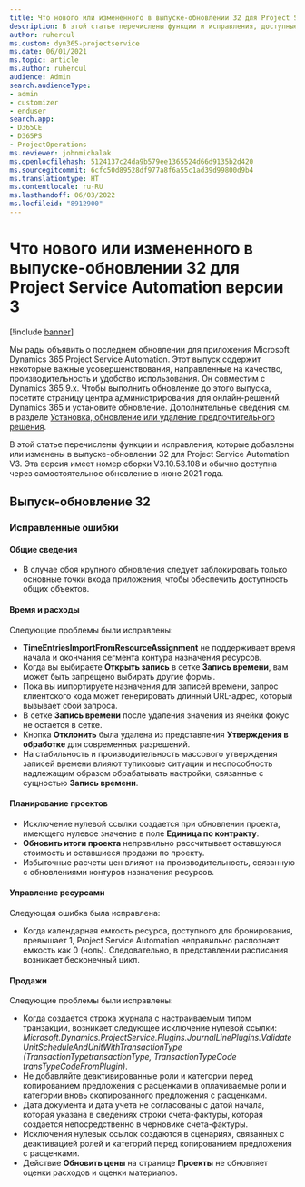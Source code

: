 ```yaml
---
title: Что нового или измененного в выпуске-обновлении 32 для Project Service Automation версии 3
description: В этой статье перечислены функции и исправления, доступные в выпуске-обновлении 32 для Project Service Automation, V3.
author: ruhercul
ms.custom: dyn365-projectservice
ms.date: 06/01/2021
ms.topic: article
ms.author: ruhercul
audience: Admin
search.audienceType:
- admin
- customizer
- enduser
search.app:
- D365CE
- D365PS
- ProjectOperations
ms.reviewer: johnmichalak
ms.openlocfilehash: 5124137c24da9b579ee1365524d66d9135b2d420
ms.sourcegitcommit: 6cfc50d89528df977a8f6a55c1ad39d99800d9b4
ms.translationtype: HT
ms.contentlocale: ru-RU
ms.lasthandoff: 06/03/2022
ms.locfileid: "8912900"
---
```

# <a name="whats-new-or-changed-in-project-service-automation-update-release-32-v3"></a>Что нового или измененного в выпуске-обновлении 32 для Project Service Automation версии 3

[!include [banner](../includes/psa-now-project-operations.md)]

Мы рады объявить о последнем обновлении для приложения Microsoft Dynamics 365 Project Service Automation. Этот выпуск содержит некоторые важные усовершенствования, направленные на качество, производительность и удобство использования. Он совместим с Dynamics 365 9.x. Чтобы выполнить обновление до этого выпуска, посетите страницу центра администрирования для онлайн-решений Dynamics 365 и установите обновление. Дополнительные сведения см. в разделе [Установка, обновление или удаление предпочтительного решения](/power-platform/admin/install-remove-preferred-solution).

В этой статье перечислены функции и исправления, которые добавлены или изменены в выпуске-обновлении 32 для Project Service Automation V3. Эта версия имеет номер сборки V3.10.53.108 и обычно доступна через самостоятельное обновление в июне 2021 года.

## <a name="update-release-32"></a>Выпуск-обновление 32

### <a name="bug-fixes"></a>Исправленные ошибки

#### <a name="general"></a>Общие сведения

- В случае сбоя крупного обновления следует заблокировать только основные точки входа приложения, чтобы обеспечить доступность общих объектов.

#### <a name="time-and-expense"></a>Время и расходы

Следующие проблемы были исправлены:

- **TimeEntriesImportFromResourceAssignment** не поддерживает время начала и окончания сегмента контура назначения ресурсов.
- Когда вы выбираете **Открыть запись** в сетке **Запись времени**, вам может быть запрещено выбирать другие формы.
- Пока вы импортируете назначения для записей времени, запрос клиентского кода может генерировать длинный URL-адрес, который вызывает сбой запроса.
- В сетке **Запись времени** после удаления значения из ячейки фокус не остается в сетке.
- Кнопка **Отклонить** была удалена из представления **Утверждения в обработке** для современных разрешений.
- На стабильность и производительность массового утверждения записей времени влияют тупиковые ситуации и неспособность надлежащим образом обрабатывать настройки, связанные с сущностью **Запись времени**.

#### <a name="project-planning"></a>Планирование проектов

- Исключение нулевой ссылки создается при обновлении проекта, имеющего нулевое значение в поле **Единица по контракту**.
- **Обновить итоги проекта** неправильно рассчитывает оставшуюся стоимость и оставшиеся продажи по проекту.
- Избыточные расчеты цен влияют на производительность, связанную с обновлениями контуров назначения ресурсов.

#### <a name="resource-management"></a>Управление ресурсами

Следующая ошибка была исправлена:

- Когда календарная емкость ресурса, доступного для бронирования, превышает 1, Project Service Automation неправильно распознает емкость как 0 (ноль). Следовательно, в представлении расписания возникает бесконечный цикл.

#### <a name="sales"></a>Продажи

Следующие проблемы были исправлены:

- Когда создается строка журнала с настраиваемым типом транзакции, возникает следующее исключение нулевой ссылки: *Microsoft.Dynamics.ProjectService.Plugins.JournalLinePlugins.ValidateUnitScheduleAndUnitWithTransactionType (TransactionTypetransactionType, TransactionTypeCode transTypeCodeFromPlugin)*.
- Не добавляйте деактивированные роли и категории перед копированием предложения с расценками в оплачиваемые роли и категории вновь скопированного предложения с расценками.
- Дата документа и дата учета не согласованы с датой начала, которая указана в сведениях строки счета-фактуры, которая создается непосредственно в черновике счета-фактуры.
- Исключения нулевых ссылок создаются в сценариях, связанных с деактивацией ролей и категорий перед копированием предложения с расценками.
- Действие **Обновить цены** на странице **Проекты** не обновляет оценки расходов и оценки материалов.
